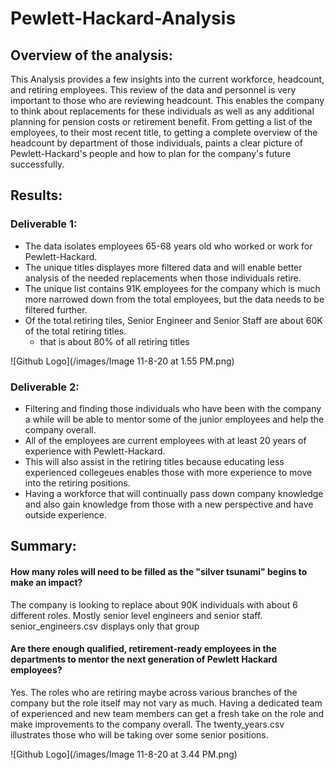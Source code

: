 # Pewlett-Hackard-Analysis

## Overview of the analysis: 
This Analysis provides a few insights into the current workforce, headcount, and retiring employees. This review of the data and personnel is very important to those who are reviewing headcount. This enables the company to think about replacements for these individuals as well as any additional planning for pension costs or retirement benefit. From getting a list of the employees, to their most recent title, to getting a complete overview of the headcount by department of those individuals, paints a clear picture of Pewlett-Hackard's people and how to plan for the company's future successfully.

## Results: 

### Deliverable 1:
- The data isolates employees 65-68 years old who worked or work for Pewlett-Hackard.
- The unique titles displayes more filtered data and will enable better analysis of the needed replacements when  those individuals retire.
- The unique list contains 91K employees for the company which is much more narrowed down from the total employees, but the data needs to be filtered further.
- Of the total retiring tiles, Senior Engineer and Senior Staff are about 60K of the total retiring titles.
    - that is about 80% of all retiring titles

![Github Logo](/images/Image 11-8-20 at 1.55 PM.png)


### Deliverable 2:
- Filtering and finding those individuals who have been with the company a while will be able to mentor some of the junior employees and help the company overall.
- All of the employees are current employees with at least 20 years of experience with Pewlett-Hackard. 
- This will also assist in the retiring titles because educating less experienced collegeues enables those with more experience to move into the retiring positions.
- Having a workforce that will continually pass down company knowledge and also gain knowledge from those with a new perspective and have outside experience. 


## Summary: 

#### How many roles will need to be filled as the "silver tsunami" begins to make an impact?
The company is looking to replace about 90K individuals with about 6 different roles. Mostly senior level engineers and senior staff.
senior_engineers.csv displays only that group

#### Are there enough qualified, retirement-ready employees in the departments to mentor the next generation of Pewlett Hackard employees?
Yes. The roles who are retiring maybe across various branches of the company but the role itself may not vary as much. Having a dedicated team of experienced and new team members can get a fresh take on the role and make improvements to the company overall. The twenty_years.csv illustrates those who will be taking over some senior positions.

![Github Logo](/images/Image 11-8-20 at 3.44 PM.png)
